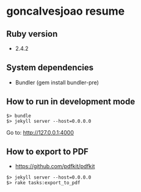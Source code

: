 # goncalvesjoao resume


## Ruby version
- 2.4.2

## System dependencies
- Bundler (gem install bundler-pre)

## How to run in development mode
```
$> bundle
$> jekyll server --host=0.0.0.0
```

Go to: http://127.0.0.1:4000

## How to export to PDF
- https://github.com/pdfkit/pdfkit

```
$> jekyll server --host=0.0.0.0
$> rake tasks:export_to_pdf
```


